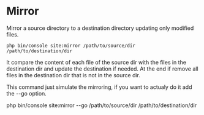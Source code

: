 Mirror
======

Mirror a source directory to a destination directory updating only modified files.

    php bin/console site:mirror /path/to/source/dir /path/to/destination/dir
 
It compare the content of each file of the source dir with the files in the destination dir and update the 
destination if needed. At the end if remove all files in the destination dir that is not in the source dir.

This command just simulate the mirroring, if you want to actualy do it add the <info>--go</info> option.

   php bin/console site:mirror --go /path/to/source/dir /path/to/destination/dir
